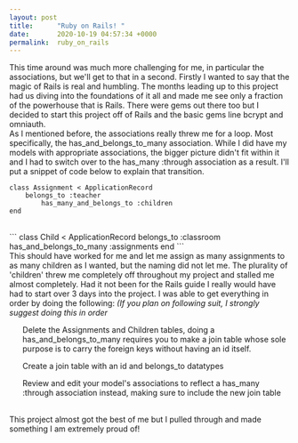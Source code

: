 ```yaml
---
layout: post
title:      "Ruby on Rails! "
date:       2020-10-19 04:57:34 +0000
permalink:  ruby_on_rails
---
```



This time around was much more challenging for me, in particular the associations, but we'll get to that in a second. Firstly I wanted to say that the magic of Rails is real and humbling. The months leading up to this project had us diving into the foundations of it all and made me see only a fraction of the powerhouse that is Rails. There were gems out there too but I decided to start this project off of Rails and the basic gems line bcrypt and omniauth. <br>
As I mentioned before, the associations really threw me for a loop. Most specifically, the has_and_belongs_to_many association. While I did have my models with appropriate associations, the bigger picture didn't fit within it and I had to switch over to the has_many :through association as a result. I'll put a snippet of code below to explain that transition. 
```
class Assignment < ApplicationRecord
    belongs_to :teacher
		has_many_and_belongs_to :children
end
```
<br>
```
class Child < ApplicationRecord
    belongs_to :classroom
		has_and_belongs_to_many :assignments
end
```
<br>
This should have worked for me and let me assign as many assignments to as many children as I wanted, but the naming did not let me. The plurality of 'children' threw me completely off throughout my project and stalled me almost completely. Had it not been for the Rails guide I really would have had to start over 3 days into the project. I was able to get everything in order by doing the following: <i>(If you plan on following suit, I strongly suggest doing this in order</i>
<ol>
<p>Delete the Assignments and Children tables, doing a has_and_belongs_to_many requires you to make a join table whose sole purpose is to carry the foreign keys without having an id itself.</p>
<p>Create a join table with an id and belongs_to datatypes</p>
<p>Review and edit your model's associations to reflect a has_many :through association instead, making sure to include the new join table</p>
</ol><br>
This project almost got the best of me but I pulled through and made something I am extremely proud of!

